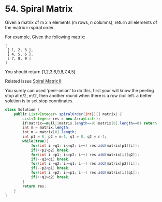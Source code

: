 # 54. Spiral Matrix

Given a matrix of m x n elements (m rows, n columns), return all elements of the matrix in spiral order.

For example,
Given the following matrix:

```
[
 [ 1, 2, 3 ],
 [ 4, 5, 6 ],
 [ 7, 8, 9 ]
]
```

You should return [1,2,3,6,9,8,7,4,5].

Related issue [Spiral Matrix II](59.md)

You surely can used 'peel-onion' to do this, first your will know the peeling stop at n/2, m/2, then another round when there is a row /col left.
a better solution is to set stop coordinates. 

```java
class Solution {
    public List<Integer> spiralOrder(int[][] matrix) {
        List<Integer> res = new ArrayList();
        if(matrix==null||matrix.length==0||matrix[0].length==0) return res;
        int m = matrix.length;
        int n = matrix[0].length;
        int p1 = 0, p2 = m-1, q1 = 0, q2 = n-1;
        while(true){
            for(int i =q1; i<=q2; i++) res.add(matrix[p1][i]);
            if(++p1>p2) break;
            for(int i =p1; i<=p2; i++) res.add(matrix[i][q2]);
            if(--q2<q1) break;
            for(int i =q2; i>=q1; i--) res.add(matrix[p2][i]);
            if(--p2<p1) break;
            for(int i =p2; i>=p1; i--) res.add(matrix[i][q1]);
            if(++q1>q2) break;
        }
        return res;
    }
}
```
